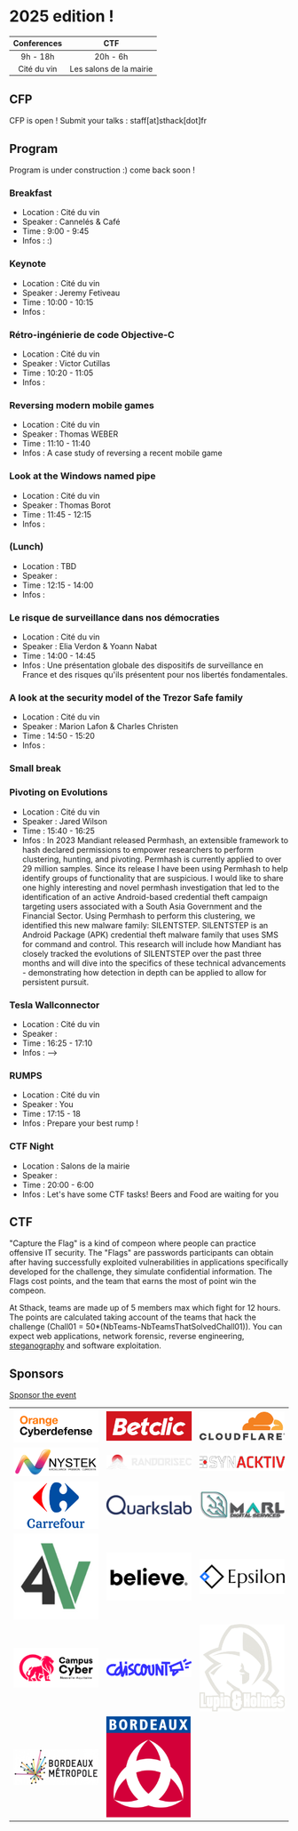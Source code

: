 # 2025 edition !

| Conferences |           CTF           |
| :---------: | :---------------------: |
|  9h - 18h   |        20h - 6h         |
| Cité du vin | Les salons de la mairie |

## CFP

CFP is open ! Submit your talks : staff[at]sthack[dot]fr

## Program

Program is under construction :) come back soon !

### Breakfast

- Location : Cité du vin
- Speaker : Cannelés & Café
- Time : 9:00 - 9:45
- Infos : :)

### Keynote

- Location : Cité du vin
- Speaker : Jeremy Fetiveau
- Time : 10:00 - 10:15
- Infos :

### Rétro-ingénierie de code Objective-C

- Location : Cité du vin
- Speaker : Victor Cutillas
- Time : 10:20 - 11:05
- Infos :

### Reversing modern mobile games

- Location : Cité du vin
- Speaker : Thomas WEBER
- Time : 11:10 - 11:40
- Infos : A case study of reversing a recent mobile game

### Look at the Windows named pipe

- Location : Cité du vin
- Speaker : Thomas Borot
- Time : 11:45 - 12:15
- Infos :

### (Lunch)

- Location : TBD
- Speaker :
- Time : 12:15 - 14:00
- Infos :

### Le risque de surveillance dans nos démocraties

- Location : Cité du vin
- Speaker : Elia Verdon & Yoann Nabat
- Time : 14:00 - 14:45
- Infos : Une présentation globale des dispositifs de surveillance en France et des risques qu'ils présentent pour nos libertés fondamentales.

### A look at the security model of the Trezor Safe family

- Location : Cité du vin
- Speaker : Marion Lafon & Charles Christen
- Time : 14:50 - 15:20
- Infos :

### Small break

### Pivoting on Evolutions

- Location : Cité du vin
- Speaker : Jared Wilson
- Time : 15:40 - 16:25
- Infos : In 2023 Mandiant released Permhash, an extensible framework to hash declared permissions to empower researchers to perform clustering, hunting, and pivoting. Permhash is currently applied to over 29 million samples. Since its release I have been using Permhash to help identify groups of functionality that are suspicious. I would like to share one highly interesting and novel permhash investigation that led to the identification of an active Android-based credential theft campaign targeting users associated with a South Asia Government and the Financial Sector. Using Permhash to perform this clustering, we identified this new malware family: SILENTSTEP. SILENTSTEP is an Android Package (APK) credential theft malware family that uses SMS for command and control. This research will include how Mandiant has closely tracked the evolutions of SILENTSTEP over the past three months and will dive into the specifics of these technical advancements - demonstrating how detection in depth can be applied to allow for persistent pursuit.

### Tesla Wallconnector

- Location : Cité du vin
- Speaker :
- Time : 16:25 - 17:10
- Infos : -->

### RUMPS

- Location : Cité du vin
- Speaker : You
- Time : 17:15 - 18
- Infos : Prepare your best rump !

### CTF Night

- Location : Salons de la mairie
- Speaker :
- Time : 20:00 - 6:00
- Infos : Let's have some CTF tasks! Beers and Food are waiting for you

## CTF

"Capture the Flag" is a kind of compeon where people can practice offensive IT security. The "Flags" are passwords participants can obtain after having successfully exploited vulnerabilities in applications specifically developed for the challenge, they simulate confidential information. The Flags cost points, and the team that earns the most of point win the compeon.

At Sthack, teams are made up of 5 members max which fight for 12 hours. The points are calculated taking account of the teams that hack the challenge (Chall01 = 50\*(NbTeams-NbTeamsThatSolvedChall01)). You can expect web applications, network forensic, reverse engineering, [steganography](https://www.youtube.com/watch?v=dQw4w9WgXcQ) and software exploitation.

## Sponsors

[Sponsor the event](./Sthack%20-%20Sponsoring%202025.pdf)

<div class="table-sponsors">

|                                                                                                                                   |                                                                                               |                                                                                                         |
| --------------------------------------------------------------------------------------------------------------------------------- | --------------------------------------------------------------------------------------------- | ------------------------------------------------------------------------------------------------------- |
| <a href="https://www.orangecyberdefense.com/fr/" target="_blank">![orange](img/Orange_cyberdefense.png)</a>                       | <a href="https://www.betclic.fr/" target="_blank">![Betclic](img/Logo_Betclic_2019.png)</a>   | <a href="https://www.cloudflare.com/" target="_blank">![Cloudflare](img/Cloudflare_Logo.png)</a>        |
| <a href="https://www.nystek.com/" target="_blank">![Nystek](img/nystek.png)</a>                                                   | <a href="https://www.randorisec.fr/" target="_blank">![Randorisec](img/randorisec.png)</a>    | <a href="http://synacktiv.com/" target="_blank">![Synacktiv](img/synacktiv.png)</a>                     |
| <a href="https://www.carrefour.fr/" target="_blank">![Carrefour](img/Carrefour-Logo.png)</a>                                      | <a href="https://www.quarkslab.com/" target="_blank">![Quarkslab](img/QUARKSLAB_LOGO.png)</a> | <a href="https://marl-ds.com/" target="_blank">![Marl](img/marl.jpeg)</a>                               |
| <a href="https://hack4values.eu/" target="_blank">![hack4values](img/hack4values_logo.jpeg)</a>                                   | <a href="https://www.believe.com/" target="_blank">![Believe](img/logo-believe-black.png)</a> | <a href="https://www.epsilon-sec.com/" target="_blank">![Epsilon Sec](img/epsilon_full_320_132.png)</a> |
| <a href="https://www.campuscyber-na.fr/">![Cybercampus](img/cybercampus.png)</a>                                                  | <a href="https://www.cdiscount.com/" target="_blank">![Cdiscount](img/logo_cdiscount.png)</a> | <a href="https://www.landh.tech/" target="_blank">![Lupin & Holmes](img/landh.svg)</a>                  |
| <a href="https://www.bordeaux-metropole.fr/" target="_blank">![Bordeaux Metropole](img/logo-bordeaux-Metropole1-800x333.jpg) </a> | <a href="https://www.bordeaux.fr/" target="_blank">![Bordeaux](img/bordeaux.png)</a>          |                                                                                                         |

</div>
